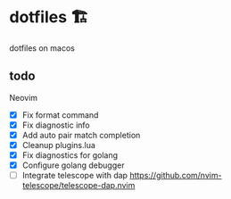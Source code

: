 # dotfiles 🏗

dotfiles on macos

## todo

Neovim

- [x] Fix format command
- [x] Fix diagnostic info
- [x] Add auto pair match completion
- [x] Cleanup plugins.lua
- [x] Fix diagnostics for golang
- [x] Configure golang debugger 
- [ ] Integrate telescope with dap https://github.com/nvim-telescope/telescope-dap.nvim
